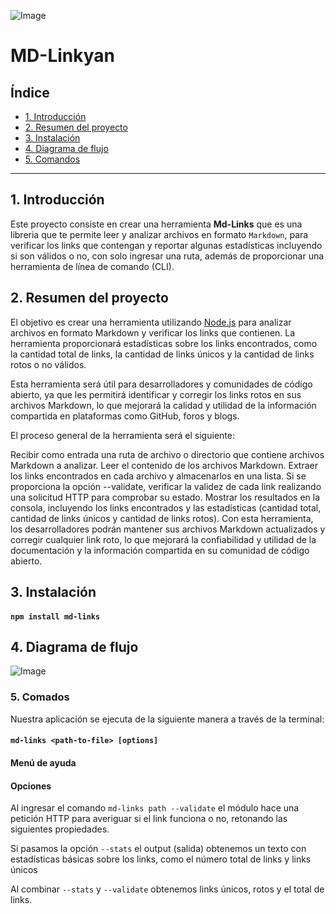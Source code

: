 ![Image](https://user-images.githubusercontent.com/129693341/250697163-be9c92fd-7dc7-4d07-8520-e0e71d4159aa.png)

# MD-Linkyan

## Índice

* [1. Introducción](#1-Introducción)
* [2. Resumen del proyecto](#2-resumen-del-proyecto)
* [3. Instalación](#3-instalacion)
* [4. Diagrama de flujo](#4-diagrama-de-flujo)
* [5. Comandos](#5-comandos)

***
## 1. Introducción
Este proyecto consiste en crear una herramienta **Md-Links** que es una libreria que te permite leer y analizar archivos
en formato `Markdown`, para verificar los links que contengan y reportar algunas estadísticas incluyendo si son válidos o no, con solo ingresar una ruta, además de proporcionar una herramienta de línea de comando (CLI).

## 2. Resumen del proyecto
El objetivo es crear una herramienta utilizando [Node.js](https://nodejs.org/) para analizar archivos en formato Markdown y verificar los links que contienen. La herramienta proporcionará estadísticas sobre los links encontrados, como la cantidad total de links, la cantidad de links únicos y la cantidad de links rotos o no válidos.

Esta herramienta será útil para desarrolladores y comunidades de código abierto, ya que les permitirá identificar y corregir los links rotos en sus archivos Markdown, lo que mejorará la calidad y utilidad de la información compartida en plataformas como GitHub, foros y blogs.

El proceso general de la herramienta será el siguiente:

Recibir como entrada una ruta de archivo o directorio que contiene archivos Markdown a analizar.
Leer el contenido de los archivos Markdown.
Extraer los links encontrados en cada archivo y almacenarlos en una lista.
Si se proporciona la opción --validate, verificar la validez de cada link realizando una solicitud HTTP para comprobar su estado.
Mostrar los resultados en la consola, incluyendo los links encontrados y las estadísticas (cantidad total, cantidad de links únicos y cantidad de links rotos).
Con esta herramienta, los desarrolladores podrán mantener sus archivos Markdown actualizados y corregir cualquier link roto, lo que mejorará la confiabilidad y utilidad de la documentación y la información compartida en su comunidad de código abierto.

## 3. Instalación
#### `npm install md-links`

## 4. Diagrama de flujo

![Image](https://user-images.githubusercontent.com/129693341/254017149-42480e97-47c0-490d-8abe-51dca22ef639.png)


### 5. Comados

Nuestra aplicación se ejecuta de la siguiente manera a través de la terminal:

#### `md-links <path-to-file> [options]`

#### Menú de ayuda



#### Opciones



Al ingresar el comando `md-links path --validate` el módulo hace una petición HTTP para averiguar si el link funciona o no, retonando las siguientes propiedades.



Si pasamos la opción `--stats` el output (salida) obtenemos un texto con estadísticas básicas sobre los links, como el número total de links y links únicos



Al combinar `--stats` y `--validate` obtenemos links únicos, rotos y el total de links.





